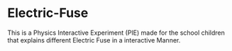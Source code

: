 # Electric-Fuse
This is a Physics Interactive Experiment (PIE) made for the school children that explains different Electric Fuse in a interactive Manner.
